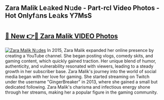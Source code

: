 ## Zara Malik Le𝚊ked N𝚞de - Part-rcl Video Photos - Hot Onlyf𝚊ns Le𝚊ks Y7MsS

# <h2><a href="http://ac4545.deff.icu/?id=Zara+Malik">🔗 New 👉🔴 Zara Malik VIDEO Photos</a></h2>

[![Zara Malik N𝚞des](https://i.imgur.com/rIISA9y.gif)](http://ac4545.deff.icu/?id=Zara+Malik)
In 2015, Zara Malik expanded her online presence by creating a YouTube channel. She began posting vlogs, comedy skits, and gaming content, which quickly gained traction. Her unique blend of humor, authenticity, and vulnerability resonated with viewers, leading to a steady growth in her subscriber base. Zara Malik's journey into the world of social media began with her love for gaming. She started streaming on Twitch under the username "GingerBreaker" in 2013, where she gained a small but dedicated following. Zara Malik's charisma and infectious energy shone through her streams, making her a popular figure in the gaming community.
